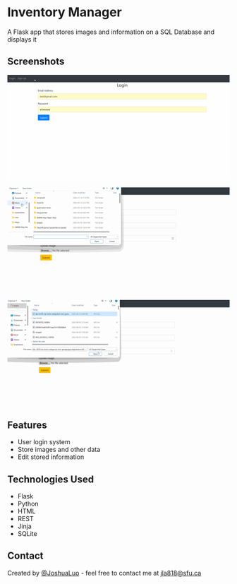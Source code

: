 # Inventory Manager
A Flask app that stores images and information on a SQL Database and displays it


## Screenshots
![Example screenshot1](./images/login.gif)

![Example screenshot1](./images/upload.gif)

![Example screenshot1](./images/delete.gif)

## Features
- User login system
- Store images and other data
- Edit stored information

## Technologies Used
- Flask
- Python
- HTML
- REST
- Jinja
- SQLite


## Contact
Created by [@JoshuaLuo](https://github.com/Joshua-z-Luo) - feel free to contact me at jla818@sfu.ca
